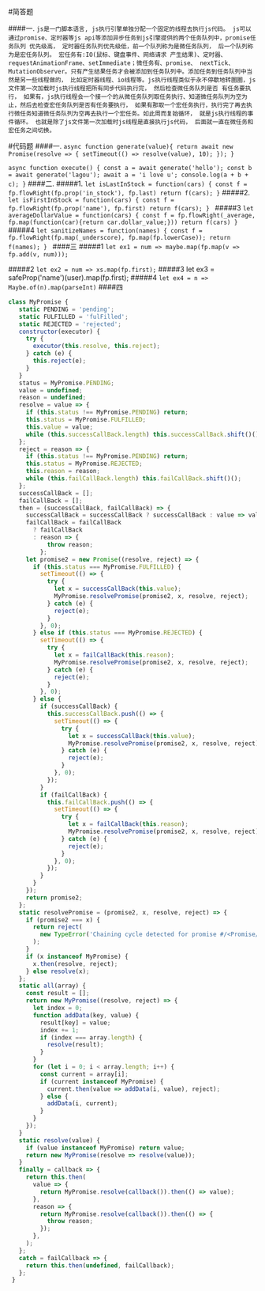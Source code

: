 #简答题

####一.
    `js是一门脚本语言, js执行引擎单独分配一个固定的线程去执行js代码。
        js可以通过promise、定时器等js api等添加异步任务到js引擎提供的两个任务队列中，promise任务队列
      优先级高， 定时器任务队列优先级低，前一个队列称为是微任务队列，
       后一个队列称为是宏任务队列。 宏任务有:IO(鼠标、键盘事件、网络请求
       产生结果)、定时器、requestAnimationFrame、setImmediate；微任务有、promise、
      nextTick、MutationObserver。只有产生结果任务才会被添加到任务队列中。添加任务到任务队列中当然是另一些线程做的，
        比如定时器线程、io线程等。js执行线程类似于永不停歇地转圈圈，js文件第一次加载时js执行线程把所有同步代码执行完， 然后检查微任务队列是否
      有任务要执行， 如果有，js执行线程会一个接一个的从微任务队列取任务执行、知道微任务队列为空为止，然后去检查宏任务队列是否有任务要执行，
      如果有那取一个宏任务执行，执行完了再去执行微任务知道微任务队列为空再去执行一个宏任务。如此周而复始循环， 就是js执行线程的事件循环。
      也就是除了js文件第一次加载时js线程是直接执行js代码， 后面就一直在微任务和宏任务之间切换。
`

#代码题
####一.
`async function generate(value){
  return await new Promise(resolve => { setTimeout(() => resolve(value), 10); });
}`

`async function execute() {
  const a = await generate('hello');
  const b = await generate('lagou');
  await a = 'i love u';
  console.log(a + b + c);
}`
####二.
#####1.
`let isLastInStock = function(cars) {
  const f = fp.flowRight(fp.prop('in_stock'), fp.last)
  return f(cars);
}`
#####2.
`let isFirstInStock = function(cars) {
    const f = fp.flowRight(fp.prop('name'), fp.first)
    return f(cars);
  }
`
#####3
`let averageDollarValue = function(cars) {
   const f = fp.flowRight(_average, fp.map(function(car){return car.dollar_value;}))
   return f(cars)
 }`
#####4
`let sanitizeNames = function(names) {
   const f = fp.flowRight(fp.map(_underscore), fp.map(fp.lowerCase));
   return f(names);
 }
`
####三
#####1
`let ex1 = num => maybe.map(fp.map(v => fp.add(v, num)));`

#####2
`let ex2 = num => xs.map(fp.first);`
#####3
let ex3 = safeProp('name')(user).map(fp.first);
#####4
`let ex4 = n => Maybe.of(n).map(parseInt)`
####四
```javascript
class MyPromise {
   static PENDING = 'pending';
   static FULFILLED = 'fulFilled';
   static REJECTED = 'rejected';
   constructor(executor) {
     try {
       executor(this.resolve, this.reject);
     } catch (e) {
       this.reject(e);
     }
   }
   status = MyPromise.PENDING;
   value = undefined;
   reason = undefined;
   resolve = value => {
     if (this.status !== MyPromise.PENDING) return;
     this.status = MyPromise.FULFILLED;
     this.value = value;
     while (this.successCallBack.length) this.successCallBack.shift()();
   };
   reject = reason => {
     if (this.status !== MyPromise.PENDING) return;
     this.status = MyPromise.REJECTED;
     this.reason = reason;
     while (this.failCallBack.length) this.failCallBack.shift()();
   };
   successCallBack = [];
   failCallBack = [];
   then = (successCallBack, failCallBack) => {
     successCallBack = successCallBack ? successCallBack : value => value;
     failCallBack = failCallBack
       ? failCallBack
       : reason => {
           throw reason;
         };
     let promise2 = new Promise((resolve, reject) => {
       if (this.status === MyPromise.FULFILLED) {
         setTimeout(() => {
           try {
             let x = successCallBack(this.value);
             MyPromise.resolvePromise(promise2, x, resolve, reject);
           } catch (e) {
             reject(e);
           }
         }, 0);
       } else if (this.status === MyPromise.REJECTED) {
         setTimeout(() => {
           try {
             let x = failCallBack(this.reason);
             MyPromise.resolvePromise(promise2, x, resolve, reject);
           } catch (e) {
             reject(e);
           }
         }, 0);
       } else {
         if (successCallBack) {
           this.successCallBack.push(() => {
             setTimeout(() => {
               try {
                 let x = successCallBack(this.value);
                 MyPromise.resolvePromise(promise2, x, resolve, reject);
               } catch (e) {
                 reject(e);
               }
             }, 0);
           });
         }
         if (failCallBack) {
           this.failCallBack.push(() => {
             setTimeout(() => {
               try {
                 let x = failCallBack(this.reason);
                 MyPromise.resolvePromise(promise2, x, resolve, reject);
               } catch (e) {
                 reject(e);
               }
             }, 0);
           });
         }
       }
     });
     return promise2;
   };
   static resolvePromise = (promise2, x, resolve, reject) => {
     if (promise2 === x) {
       return reject(
         new TypeError('Chaining cycle detected for promise #/<Promise/>'),
       );
     }
     if (x instanceof MyPromise) {
       x.then(resolve, reject);
     } else resolve(x);
   };
   static all(array) {
     const result = [];
     return new MyPromise((resolve, reject) => {
       let index = 0;
       function addData(key, value) {
         result[key] = value;
         index += 1;
         if (index === array.length) {
           resolve(result);
         }
       }
       for (let i = 0; i < array.length; i++) {
         const current = array[i];
         if (current instanceof MyPromise) {
           current.then(value => addData(i, value), reject);
         } else {
           addData(i, current);
         }
       }
     });
   }
   static resolve(value) {
     if (value instanceof MyPromise) return value;
     return new MyPromise(resolve => resolve(value));
   }
   finally = callback => {
     return this.then(
       value => {
         return MyPromise.resolve(callback()).then(() => value);
       },
       reason => {
         return MyPromise.resolve(callback()).then(() => {
           throw reason;
         });
       },
     );
   };
   catch = failCallback => {
     return this.then(undefined, failCallback);
   };
 }    

```
   
